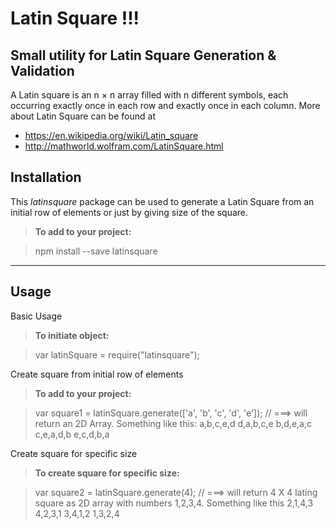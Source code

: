 **Latin Square !!!**
===============
Small utility for Latin Square Generation &amp; Validation
----------
A Latin square is an n × n array filled with n different symbols, each occurring exactly once in each row and exactly once in each column. More about Latin Square can be found at

 - https://en.wikipedia.org/wiki/Latin_square
 - http://mathworld.wolfram.com/LatinSquare.html

Installation
--------------

This *latinsquare* package can be used to generate a Latin Square from an initial row of elements or just by giving size of the square.
> **To add to your project:**

>  npm install --save latinsquare

----------


Usage
-------
Basic Usage

> **To initiate object:**

>  var latinSquare = require("latinsquare");

Create square from initial row of elements

> **To add to your project:**

>  var square1 = latinSquare.generate(['a', 'b', 'c', 'd', 'e']);
>  // ===> will return an 2D Array. Something like this:
>  a,b,c,e,d
>  d,a,b,c,e
>  b,d,e,a,c
>  c,e,a,d,b
>  e,c,d,b,a

Create square for specific size

> **To create square for specific size:**

>  var square2 = latinSquare.generate(4);
>  // ===> will return 4 X 4 lating square as 2D array  with numbers 1,2,3,4. Something like this
>  2,1,4,3
4,2,3,1
3,4,1,2
1,3,2,4
